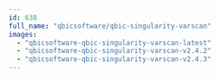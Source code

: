 ```yaml
---
id: 638
full_name: "qbicsoftware/qbic-singularity-varscan"
images: 
  - "qbicsoftware-qbic-singularity-varscan-latest"
  - "qbicsoftware-qbic-singularity-varscan-v2.4.2"
  - "qbicsoftware-qbic-singularity-varscan-v2.4.3"
---
```

